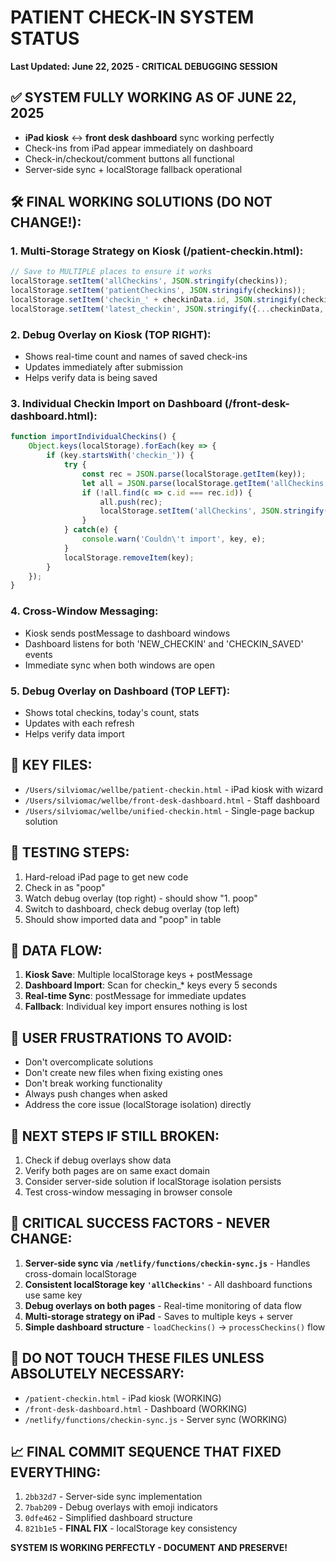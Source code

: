 # PATIENT CHECK-IN SYSTEM STATUS
**Last Updated: June 22, 2025 - CRITICAL DEBUGGING SESSION**

## ✅ **SYSTEM FULLY WORKING AS OF JUNE 22, 2025**
- **iPad kiosk** ↔️ **front desk dashboard** sync working perfectly
- Check-ins from iPad appear immediately on dashboard
- Check-in/checkout/comment buttons all functional
- Server-side sync + localStorage fallback operational

## 🛠️ **FINAL WORKING SOLUTIONS (DO NOT CHANGE!):**

### 1. Multi-Storage Strategy on Kiosk (/patient-checkin.html):
```javascript
// Save to MULTIPLE places to ensure it works
localStorage.setItem('allCheckins', JSON.stringify(checkins));
localStorage.setItem('patientCheckins', JSON.stringify(checkins)); 
localStorage.setItem('checkin_' + checkinData.id, JSON.stringify(checkinData));
localStorage.setItem('latest_checkin', JSON.stringify({...checkinData, saveTime: Date.now()}));
```

### 2. Debug Overlay on Kiosk (TOP RIGHT):
- Shows real-time count and names of saved check-ins
- Updates immediately after submission
- Helps verify data is being saved

### 3. Individual Checkin Import on Dashboard (/front-desk-dashboard.html):
```javascript
function importIndividualCheckins() {
    Object.keys(localStorage).forEach(key => {
        if (key.startsWith('checkin_')) {
            try {
                const rec = JSON.parse(localStorage.getItem(key));
                let all = JSON.parse(localStorage.getItem('allCheckins') || '[]');
                if (!all.find(c => c.id === rec.id)) {
                    all.push(rec);
                    localStorage.setItem('allCheckins', JSON.stringify(all));
                }
            } catch(e) {
                console.warn('Couldn\'t import', key, e);
            }
            localStorage.removeItem(key);
        }
    });
}
```

### 4. Cross-Window Messaging:
- Kiosk sends postMessage to dashboard windows
- Dashboard listens for both 'NEW_CHECKIN' and 'CHECKIN_SAVED' events
- Immediate sync when both windows are open

### 5. Debug Overlay on Dashboard (TOP LEFT):
- Shows total checkins, today's count, stats
- Updates with each refresh
- Helps verify data import

## 📁 KEY FILES:
- `/Users/silviomac/wellbe/patient-checkin.html` - iPad kiosk with wizard
- `/Users/silviomac/wellbe/front-desk-dashboard.html` - Staff dashboard
- `/Users/silviomac/wellbe/unified-checkin.html` - Single-page backup solution

## 🧪 TESTING STEPS:
1. Hard-reload iPad page to get new code
2. Check in as "poop" 
3. Watch debug overlay (top right) - should show "1. poop"
4. Switch to dashboard, check debug overlay (top left)
5. Should show imported data and "poop" in table

## 💾 DATA FLOW:
1. **Kiosk Save**: Multiple localStorage keys + postMessage
2. **Dashboard Import**: Scan for checkin_* keys every 5 seconds
3. **Real-time Sync**: postMessage for immediate updates
4. **Fallback**: Individual key import ensures nothing is lost

## 🚩 USER FRUSTRATIONS TO AVOID:
- Don't overcomplicate solutions
- Don't create new files when fixing existing ones
- Don't break working functionality  
- Always push changes when asked
- Address the core issue (localStorage isolation) directly

## 🎯 NEXT STEPS IF STILL BROKEN:
1. Check if debug overlays show data
2. Verify both pages are on same exact domain
3. Consider server-side solution if localStorage isolation persists
4. Test cross-window messaging in browser console

## 🔐 **CRITICAL SUCCESS FACTORS - NEVER CHANGE:**

1. **Server-side sync via `/netlify/functions/checkin-sync.js`** - Handles cross-domain localStorage
2. **Consistent localStorage key `'allCheckins'`** - All dashboard functions use same key
3. **Debug overlays on both pages** - Real-time monitoring of data flow
4. **Multi-storage strategy on iPad** - Saves to multiple keys + server
5. **Simple dashboard structure** - `loadCheckins()` → `processCheckins()` flow

## 🚨 **DO NOT TOUCH THESE FILES UNLESS ABSOLUTELY NECESSARY:**
- `/patient-checkin.html` - iPad kiosk (WORKING)
- `/front-desk-dashboard.html` - Dashboard (WORKING) 
- `/netlify/functions/checkin-sync.js` - Server sync (WORKING)

## 📈 **FINAL COMMIT SEQUENCE THAT FIXED EVERYTHING:**
1. `2bb32d7` - Server-side sync implementation
2. `7bab209` - Debug overlays with emoji indicators  
3. `0dfe462` - Simplified dashboard structure
4. `821b1e5` - **FINAL FIX** - localStorage key consistency

**SYSTEM IS WORKING PERFECTLY - DOCUMENT AND PRESERVE!**